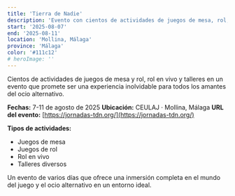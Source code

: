 ```yaml
---
title: 'Tierra de Nadie'
description: 'Evento con cientos de actividades de juegos de mesa, rol, rol en vivo y talleres en CEULAJ, Mollina.'
start: '2025-08-07'
end: '2025-08-11'
location: 'Mollina, Málaga'
province: 'Málaga'
color: '#111c12'
# heroImage: ''
---
```


Cientos de actividades de juegos de mesa y rol, rol en vivo y talleres en un evento que promete ser una experiencia inolvidable para todos los amantes del ocio alternativo.

**Fechas:** 7-11 de agosto de 2025
**Ubicación:** CEULAJ · Mollina, Málaga
**URL del evento:** [https://jornadas-tdn.org/](https://jornadas-tdn.org/)

**Tipos de actividades:**
- Juegos de mesa
- Juegos de rol
- Rol en vivo
- Talleres diversos

Un evento de varios días que ofrece una inmersión completa en el mundo del juego y el ocio alternativo en un entorno ideal.
